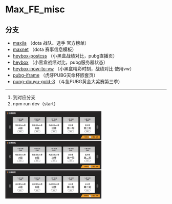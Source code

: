 # Max_FE_misc

## 分支

* [maxjia](https://github.com/HHHJiro/MAX_FE_misc/tree/maxjia) （dota 战队、选手 官方榜单）
* [maxnet](https://github.com/HHHJiro/MAX_FE_misc/tree/maxnet) （dota 赛事信息模板）
* [heybox-postcss](https://github.com/HHHJiro/MAX_FE_misc/tree/heybox-postcss) （小黑盒战绩对比，pubg直播页）
* [heybox](https://github.com/HHHJiro/MAX_FE_misc/tree/heybox) （小黑盒战绩对比，pubg服务器状态）
* [heybox-now-to-vw](https://github.com/HHHJiro/MAX_FE_misc/tree/heybox-now-to-vw) （小黑盒精彩时刻，战绩对比 使用vw）
* [pubg-iframe](https://github.com/HHHJiro/MAX_FE_misc/tree/pung-iframe) （虎牙PUBG天命杯嵌套页）
* [pung-douyu-gold-3](https://github.com/HHHJiro/MAX_FE_misc/tree/pung-douyu-gold-3) （斗鱼PUBG黄金大奖赛第三季）

----

1. 到对应分支
2. npm run dev（start）

<div align=left>
  <img width="300" src="https://github.com/HHHJiro/MAX_FE_misc/blob/master/src/asstes/preview/pubg_huya_calander.jpeg?raw=true"/>
  <img width="300" src="https://github.com/HHHJiro/MAX_FE_misc/blob/master/src/asstes/preview/pubg_huya_calander.jpeg?raw=true"/>
  <img width="300" src="https://github.com/HHHJiro/MAX_FE_misc/blob/master/src/asstes/preview/pubg_huya_calander.jpeg?raw=true"/>
</div>



